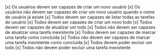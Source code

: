  [x] Os usuários devem ser capazes de criar um novo usuário
 [x] Os usuários não devem ser capazes de criar um novo usuário quando o nome de usuário já existe
 [x] Todos devem ser capazes de listar todas as tarefas do usuário
 [x] Todos devem ser capazes de criar um novo todo
 [x] Todos devem ser capazes de atualizar um todo
 [x] Todos não devem ser capazes de atualizar uma tarefa inexistente
 [x] Todos devem ser capazes de marcar uma tarefa como concluída
 [x] Todos não devem ser capazes de marcar uma tarefa inexistente como concluída
 [x] Todos devem poder excluir um todo
 [x] Todos não devem poder excluir uma tarefa inexistente